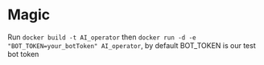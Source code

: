 # Magic
Run ```docker build -t AI_operator```
then ```docker run -d -e "BOT_TOKEN=your_botToken" AI_operator```, by default BOT_TOKEN is our test bot token